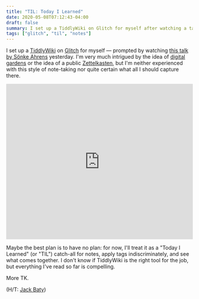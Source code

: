 ```yaml
---
title: "TIL: Today I Learned"
date: 2020-05-08T07:12:43-04:00
draft: false
summary: I set up a TiddlyWiki on Glitch for myself after watching a talk on the Zettelkasten method of taking notes.
tags: ["glitch", "til", "notes"]
---
```


I set up a [TiddlyWiki](https://tiddlywiki.com) on [Glitch](https://glitch.com) for myself — prompted by watching [this talk by Sönke Ahrens](https://vimeo.com/275530205) yesterday. I'm very much intrigued by the idea of [digital gardens](https://twitter.com/Mappletons/status/1250532315459194880) or the idea of a public [Zettelkasten](https://zettelkasten.de), but I'm neither experienced with this style of note-taking nor quite certain what all I should capture there.

<!-- Copy and Paste Me -->
<div class="glitch-embed-wrap" style="height: 420px; width: 100%;">
  <iframe
    src="https://glitch.com/embed/#!/embed/angelo-til?path=README.md&previewSize=100"
    title="angelo-til on Glitch"
    allow="geolocation; microphone; camera; midi; vr; encrypted-media"
    style="height: 100%; width: 100%; border: 0;">
  </iframe>
</div>

Maybe the best plan is to have no plan: for now, I'll treat it as a "Today I Learned" (or "TIL") catch-all for notes, apply tags indiscriminately, and see what comes together. I don't know if TiddlyWiki is the right tool for the job, but everything I've read so far is compelling.

More TK.

(H/T: [Jack Baty](https://www.copingmechanism.com/2020/tiddlyblink-on-glitch))